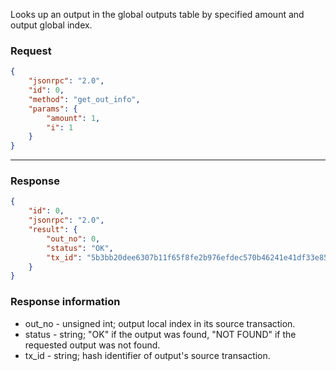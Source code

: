 Looks up an output in the global outputs table by specified amount and output global index.

### Request

```json
{
	"jsonrpc": "2.0",
	"id": 0,
	"method": "get_out_info",
	"params": {
		"amount": 1,
		"i": 1
	}
}
```

---

### Response

```json
{
	"id": 0,
	"jsonrpc": "2.0",
	"result": {
		"out_no": 0,
		"status": "OK",
		"tx_id": "5b3bb20dee6307b11f65f8fe2b976efdec570b46241e41df33e85f4cf2332b2a"
	}
}
```

### Response information

- out_no - unsigned int; output local index in its source transaction.
- status - string; "OK" if the output was found, "NOT FOUND" if the requested output was not found.
- tx_id - string; hash identifier of output's source transaction.